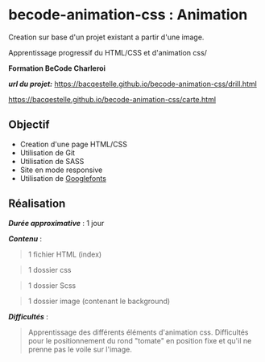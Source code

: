 # becode-animation-css : Animation

Creation sur base d'un projet existant a partir d'une image.

Apprentissage progressif du HTML/CSS et d'animation css/

**Formation BeCode Charleroi**

___url du projet:___ 
https://bacqestelle.github.io/becode-animation-css/drill.html

https://bacqestelle.github.io/becode-animation-css/carte.html

## Objectif
  - Creation d'une page HTML/CSS
  - Utilisation de Git
  - Utilisation de SASS
  - Site en mode responsive
  - Utilisation de [Googlefonts]

## Réalisation

___Durée approximative___ : 1 jour

___Contenu___ :
> 1 fichier HTML (index)

> 1 dossier css

> 1 dossier Scss

> 1 dossier image (contenant le background)


___Difficultés___ :

> Apprentissage des différents éléments d'animation css.
> Difficultés pour le positionnement du rond "tomate" en position fixe et qu'il ne prenne pas le voile sur l'image.


[googlefonts]: <https://fonts.google.com/>

